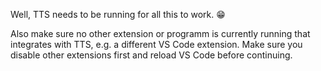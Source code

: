 Well, TTS needs to be running for all this to work. 😁

Also make sure no other extension or programm is currently running that integrates with TTS, e.g. a different VS Code extension.
Make sure you disable other extensions first and reload VS Code before continuing.
